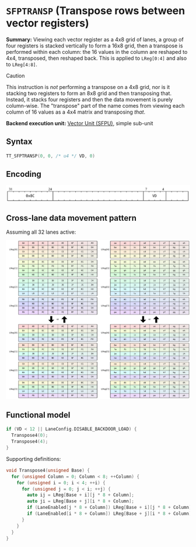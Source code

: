 # `SFPTRANSP` (Transpose rows between vector registers)

**Summary:** Viewing each vector register as a 4x8 grid of lanes, a group of four registers is stacked vertically to form a 16x8 grid, then a transpose is performed within each column: the 16 values in the column are reshaped to 4x4, transposed, then reshaped back. This is applied to `LReg[0:4]` and also to `LReg[4:8]`.

> [!CAUTION]
> This instruction is _not_ performing a transpose on a 4x8 grid, nor is it stacking two registers to form an 8x8 grid and then transposing that. Instead, it stacks four registers and then the data movement is purely column-wise. The "transpose" part of the name comes from viewing each column of 16 values as a 4x4 matrix and transposing _that_.

**Backend execution unit:** [Vector Unit (SFPU)](VectorUnit.md), simple sub-unit

## Syntax

```c
TT_SFPTRANSP(0, 0, /* u4 */ VD, 0)
```

## Encoding

![](../../../Diagrams/Out/Bits32_SFPTRANSP.svg)

## Cross-lane data movement pattern

Assuming all 32 lanes active:

![](../../../Diagrams/Out/CrossLane_SFPTRANSP.svg)

## Functional model

```c
if (VD < 12 || LaneConfig.DISABLE_BACKDOOR_LOAD) {
  Transpose4(0);
  Transpose4(4);
}
```

Supporting definitions:

```c
void Transpose4(unsigned Base) {
  for (unsigned Column = 0; Column < 8; ++Column) {
    for (unsigned i = 0; i < 4; ++i) {
      for (unsigned j = 0; j < i; ++j) {
        auto ij = LReg[Base + i][j * 8 + Column];
        auto ji = LReg[Base + j][i * 8 + Column];
        if (LaneEnabled[j * 8 + Column]) LReg[Base + i][j * 8 + Column] = ji;
        if (LaneEnabled[i * 8 + Column]) LReg[Base + j][i * 8 + Column] = ij;
      }
    }
  }
}
```
